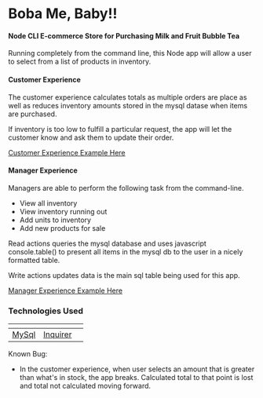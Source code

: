 # Boba Me, Baby!!
#### Node CLI E-commerce Store for Purchasing Milk and Fruit Bubble Tea

Running completely from the command line, this Node app will allow a user to select from a list of products in inventory.

#### Customer Experience

The customer experience calculates totals as multiple orders are place as well as reduces inventory amounts stored in the mysql datase when items are purchased. 

If inventory is too low to fulfill a particular request, the app will let the customer know and ask them to update their order. 

[Customer Experience Example Here](https://drive.google.com/file/d/1FmRsM0IeedUIYxfzHMzzw4KxHZYW828q/view)

#### Manager Experience 

Managers are able to perform the following task from the command-line.
* View all inventory
* View inventory running out
* Add units to inventory
* Add new products for sale

Read actions queries the mysql database and uses javascript console.table() to present all items in the mysql db to the user in a nicely formatted table.

Write actions updates data is the main sql table being used for this app. 

[Manager Experience Example Here](https://drive.google.com/file/d/1gMwsao8laKuk-i1UtXTkykl45DMku-4D/view)
 

### Technologies Used
[]() | []() | []()
------------------ | -------------------- | --------------------
[MySql](https://www.npmjs.com/package/mysql#connection-options) | [Inquirer](https://github.com/SBoudrias/Inquirer.js) |


Known Bug:
* In the customer experience, when user selects an amount that is greater than what's in stock, the app breaks. Calculated total to that point is lost and total not calculated moving forward.

